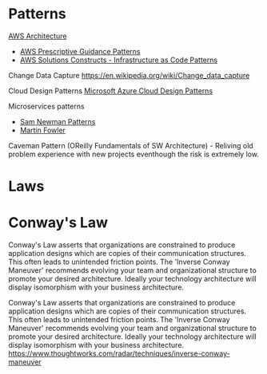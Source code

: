 
# Patterns
[AWS Architecture](https://aws.amazon.com/fr/architecture/)
- [AWS Prescriptive Guidance Patterns](https://docs.aws.amazon.com/prescriptive-guidance/latest/patterns/welcome.html)
- [AWS Solutions Constructs - Infrastructure as Code Patterns](https://aws.amazon.com/solutions/constructs/patterns/?nc1=h_ls&constructs-master-cards.sort-by=item.additionalFields.headline&constructs-master-cards.sort-order=asc&awsf.constructs-master-filter-tech-categories=*all&awsf.constructs-master-filter-products=*all)

Change Data Capture
https://en.wikipedia.org/wiki/Change_data_capture

Cloud Design Patterns
[Microsoft Azure Cloud Design Patterns](https://docs.microsoft.com/en-us/azure/architecture/patterns/)

Microservices patterns
- [Sam Newman Patterns](https://samnewman.io/patterns/)
- [Martin Fowler](https://martinfowler.com/)

Caveman Pattern (OReilly Fundamentals of SW Architecture) - Reliving old problem experience with new projects eventhough the risk is extremely low.


# Laws

# Conway's Law
Conway's Law asserts that organizations are constrained to produce application designs which are copies of their communication structures. This often leads to unintended friction points. The 'Inverse Conway Maneuver' recommends evolving your team and organizational structure to promote your desired architecture. Ideally your technology architecture will display isomorphism with your business architecture.


Conway's Law asserts that organizations are constrained to produce application designs which are copies of their communication structures. This often leads to unintended friction points. The 'Inverse Conway Maneuver' recommends evolving your team and organizational structure to promote your desired architecture. Ideally your technology architecture will display isomorphism with your business architecture.
https://www.thoughtworks.com/radar/techniques/inverse-conway-maneuver
